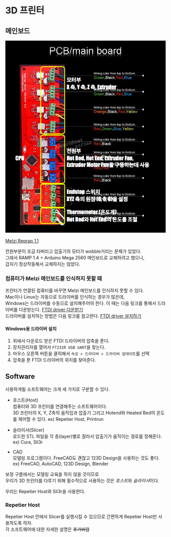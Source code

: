 # 3D 프린터

## 메인보드
![](/3D_Printer/Cloud_3D_Printer_Motherboard.png)

[Melzi Reprap 1.1](http://reprap.org/wiki/Melzi)  

전원부분이 조금 타버리고 압출기의 모터가 wobble거리는 문제가 있었다.  
그래서 RAMP 1.4 + Arduino Mega 2560 메인보드로 교체하려고 했으나,  
갑자기 정상작동해서 교체하지는 않았다.

### 컴퓨터가 Melzi 메인보드를 인식하지 못할 때
프린터가 연결된 컴퓨터를 바꾸면 Melzi 메인보드를 인식하지 못할 수 있다.  
Mac이나 Linux는 자동으로 드라이버를 인식하는 경우가 많은데,  
Windows는 드라이버를 수동으로 설치해주어야 한다.
이 때는 다음 링크를 통해서 드라이버를 다운받는다. [FTDI driver 다운받기](http://www.ftdichip.com/Drivers/VCP.htm)  
드라이버를 설치하는 방법은 다음 링크를 참고한다. [FTDI driver 설치하기](http://forums.reprap.org/read.php?1,417199,418768#msg-418768)

#### Windows용 드라이버 설치

1. 위에서 다운로드 받은 FTDI 드라이버의 압축을 푼다.
2. 장치관리자를 열어서 `FT232R USB UART`을 찾는다.
3. 마우스 오른쪽 버튼을 클릭해서 `속성 > 드라이버 > 드라이버 업데이트`를 선택
4. 압축을 푼 FTDI 드라이버의 위치를 찾아준다.

## Software

사용하게될 소프트웨어는 크게 세 가지로 구분할 수 있다.  

 - 호스트(Host)  
   컴퓨터와 3D 프린터를 연결해주는 소프트웨어이다.  
   3D 프린터의 X, Y, Z축의 움직임과 압출기 그리고 Hotend와 Heated Bed의 온도를 제어할 수 있다.
   ex) Repetier Host, Printrun
 
 - 슬라이서(Slicer)  
   로드한 STL 파일을 각 층(layer)별로 잘라서 압출기가 움직이는 경로를 정해준다.  
   ex) Cura, Sli3r
 
 - CAD  
   모델링 프로그램이다. FreeCAD도 괜찮고 123D Design을 사용하는 것도 좋다. 
   ex) FreeCAD, AutoCAD, 123D Design, Blender
 
보정 구름에서는 모델링 교육을 하지 않을 것이므로  
우리가 3D 프린터를 다루기 위해 필수적으로 사용하는 것은 *호스트*와 *슬라이서*이다.

우리는 Repetier Host와 Sli3r을 사용한다.

### Repetier Host

Repetier Host 안에서 Slicer를 실행시킬 수 있으므로 간편하게 Repetier Host만 사용하도록 하자.  
각 소프트웨어에 대한 자세한 설명은 ~~추가바람~~
